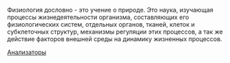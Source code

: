 Физиология дословно - это учение о природе. Это наука, изучающая процессы жизнедеятельности организма,
составляющих его физиологических систем, отдельных органов, тканей, клеток и субклеточных структур,
механизмы регуляции этих процессов, а так же действие факторов внешней среды на динамику жизненных
процессов.

[Анализаторы](🩸Физиология/👁Физиология%20анализаторов/Анализаторы.md)
